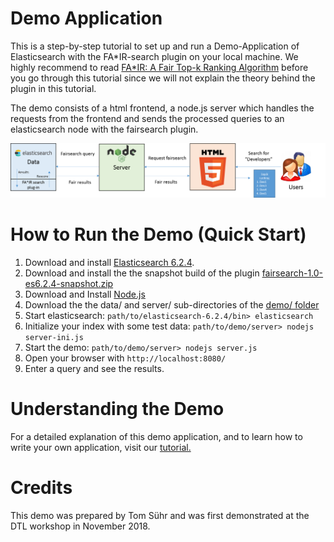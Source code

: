# Demo Application

This is a step-by-step tutorial to set up and run a Demo-Application of Elasticsearch with the FA*IR-search plugin on your local machine.
We highly recommend to read [FA*IR: A Fair Top-k Ranking Algorithm](https://arxiv.org/abs/1706.06368) before you go through this tutorial since we will not explain the theory behind the plugin in this tutorial.

The demo consists of a html frontend, a node.js server which handles the requests from the frontend and sends the processed queries to an elasticsearch node with the fairsearch plugin.

![](https://github.com/fair-search/fairsearch-elasticsearch-plugin/blob/master/res/demoInfrastructure.png)

# How to Run the Demo (Quick Start)

1. Download and install [Elasticsearch 6.2.4](https://www.elastic.co/de/downloads/past-releases/elasticsearch-6-2-4).
2. Download and install the the snapshot build of the plugin [fairsearch-1.0-es6.2.4-snapshot.zip](https://github.com/fair-search/fairsearch-elasticsearch-plugin/blob/master/fairsearch-1.0-es6.2.4-snapshot.zip)
3. Download and Install [Node.js](https://nodejs.org/en/download/)
4. Download the the data/ and server/ sub-directories of the [demo/ folder](.)
5. Start elasticsearch: `path/to/elasticsearch-6.2.4/bin> elasticsearch`
6. Initialize your index with some test data: `path/to/demo/server> nodejs server-ini.js`
7. Start the demo: `path/to/demo/server> nodejs server.js`
8. Open your browser with `http://localhost:8080/` 
9. Enter a query and see the results.

# Understanding the Demo

For a detailed explanation of this demo application, and to learn how to write your own application, visit our [tutorial.](TUTORIAL.md)

# Credits

This demo was prepared by Tom Sühr and was first demonstrated at the DTL workshop in November 2018.
